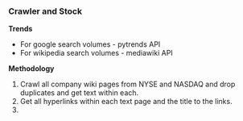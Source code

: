### Crawler and Stock

**Trends**
- For google search volumes - pytrends API
- For wikipedia search volumes - mediawiki API

**Methodology**
1. Crawl all company wiki pages from NYSE and NASDAQ and drop duplicates and get text within each.
2. Get all hyperlinks within each text page and the title to the links. 
3. 